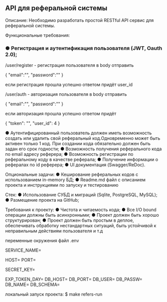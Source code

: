## API для реферальной системы

Описание:
Необходимо разработать простой RESTful API сервис для реферальной
системы.

Функциональные требования:

### ● Регистрация и аутентификация пользователя (JWT, Oauth 2.0);

/user/register - регистрация пользователя
в body отправить

{
    "email":"",
    "password":""
}

если регистрация прошла успешно ответом придёт user_id

/user/auth - авторизация пользователя
в body отправить

{
    "email":"",
    "password":""
}

если авторизация прошла успешно ответом придёт

{
    "token": "",
    "user_id": 4
}


● Аутентифицированный пользователь должен иметь возможность
создать или удалить свой реферальный код.Одновременно может
быть активен только 1 код. При создании кода обязательно должен
быть задан его срок годности;
● Возможность получения реферального кода по email адресу
реферера;
● Возможность регистрации по реферальному коду в качестве
реферала;
● Получение информации о рефералах по id реферера;
● UI документация (Swagger/ReDoc).

Опциональные задачи:
● Кеширование реферальных кодов с использованием in-memory БД;
● Readme.md файл с описанием проекта и инструкциями по запуску и
тестированию

Стек:
● Использование СУБД и миграций (Sqlite, PostgreSQL, MySQL);
● Размещение проекта на GitHub;


Требования к проекту:
● Чистота и читаемость кода;
● Все I/O bound операции должны быть асинхронными;
● Проект должен быть хорошо структурирован;
● Проект должен быть простым в деплое, обеспечивать обработку
нестандартных ситуаций, быть устойчивой к неправильным
действиям пользователя и т.д





переменные окружения файл .env

<!-- наименование приложения -->
SERVICE_NAME=
<!-- Хост и порт на которых запускается приложение -->
HOST=
PORT=
<!-- на его основе генерируется и проверяется
токен при изменении все пользоаптели разлогинятся-->
SECRET_KEY=
<!-- Время жизни токена в приложении -->
EXP_TOKEN_DAY=
DB_HOST=
DB_PORT=
DB_USER=
DB_PASSW=
DB_NAME=
DB_SCHEMA=


локальный запуск проекта:
$ make refers-run